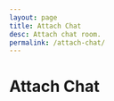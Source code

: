 ```yaml
---
layout: page
title: Attach Chat
desc: Attach chat room.
permalink: /attach-chat/
---
```


# Attach Chat

<div style="height: 65vh">
  <div style="height: 60vh"
    class="attach-chat"
    attach.api-key="prod_web_BF7EISmegubLJ2d5mWSQynTDF1WjmW0A"
    attach.room.url="https://johngorman.io"
    attach.chat.viewer-background-color="#20B2AA"
    attach.chat.editor-background-color="orangeRed"
    attach.participants.avatar-border-radius="square"
    attach.user.username="Charlotte"
    attach.user.avatar="https://avatars.attach.live/avatar11.png"
  />
</div>

<script>
  function attach_setup() {
    var boxes = Array.from(document.getElementsByClassName('attach-videocall'))
        .concat(Array.from(document.getElementsByClassName('attach-chat')));
    var head = document.getElementsByTagName('head')[0];

    boxes.forEach(function(box) {
      var attrs = box.attributes;
      for (var ii = 0; ii < attrs.length; ii++) {
        var attr = attrs.item(ii);
        if (attr.name.substr(0, 6) != 'attach') continue;
        var meta = document.createElement('meta');
        var name = attr.name.replace(/[_.]/g, ":");
        meta.setAttribute('property', name);
        meta.content = attr.value;
        head.appendChild(meta);
      }
    })
  }
  attach_setup();
</script>

<script src="https://video.attach.live/v1" defer></script>
